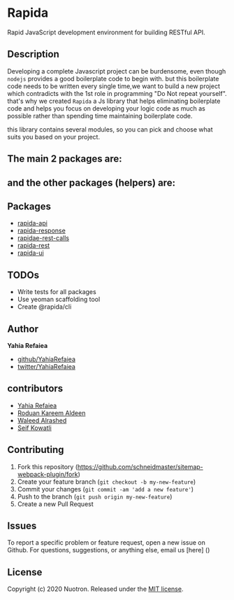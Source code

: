# Rapida

Rapid JavaScript development environment for building RESTful API.

## Description

Developing a complete Javascript project can be burdensome, even though `nodejs` provides a good boilerplate code to begin with.
but this boilerplate code needs to be written every single time,we want to build  a new project which contradicts with the 1st role in programming "Do Not repeat yourself".
that's why we created `Rapida`  a Js library that helps eliminating boilerplate code and helps you focus on developing your logic code as much as possible rather than spending time maintaining boilerplate code.

this library contains several modules, so you can pick and choose what suits you based on your project.

## The main 2 packages are:

## and the other packages (helpers) are:

## Packages
+ [rapida-api](https://github.com/nuotron/rapida/tree/master/packages/rapida-api)
+ [rapida-response](https://github.com/nuotron/rapida/tree/master/packages/rapida-response)
+ [rapidae-rest-calls](https://github.com/nuotron/rapida/tree/master/packages/rapida-rest-calls)
+ [rapida-rest](https://github.com/nuotron/rapida/tree/master/packages/rapida-rest)
+ [rapida-ui](https://github.com/nuotron/rapida/tree/master/packages/rapida-rest)

## TODOs
+ Write tests for all packages
+ Use yeoman scaffolding tool
+ Create @rapida/cli

## Author
**Yahia Refaiea**
+ [github/YahiaRefaiea](https://github.com/YahiaRefaiea)
+ [twitter/YahiaRefaiea](https://twitter.com/YahiaRefaiea)

## contributors
+ [Yahia Refaiea](https://github.com/YahiaRefaiea)
+ [Roduan Kareem Aldeen](https://github.com/RoduanKareemAldeen)
+ [Waleed Alrashed](https://github.com/WaleedAlrashed)
+ [Seif Kowatli](https://github.com/seifkowatli)

## Contributing
1. Fork this repository (https://github.com/schneidmaster/sitemap-webpack-plugin/fork)
2. Create your feature branch (`git checkout -b my-new-feature`)
3. Commit your changes (`git commit -am 'add a new feature'`)
4. Push to the branch (`git push origin my-new-feature`)
5. Create a new Pull Request

## Issues
To report a specific problem or feature request, open a new issue on Github. For questions, suggestions, or anything else, email us [here] ()

## License
Copyright (c) 2020 Nuotron.
Released under the [MIT license](https://github.com/github/choosealicense.com/blob/gh-pages/LICENSE.md).
